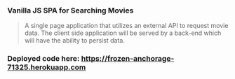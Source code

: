 ### Vanilla JS SPA for Searching Movies

> A single page application that utilizes an external API to request movie data.
The client side application will be served by a back-end which will have the ability to persist data.

### Deployed code here: https://frozen-anchorage-71325.herokuapp.com
